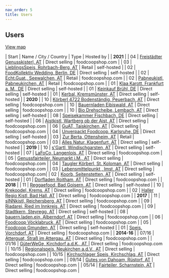 ```yaml
---
nav_order: 5
title: Users
---
```

## Users

[View map](https://umap.openstreetmap.fr/de/map/verbreitung-foodcoopshop_211165)

| Start | Name / City / Country | Type | Hosted by |
| **2021** |
| 04 | [Freistädter Genusskisterl, AT](https://www.freistaedtergenusskisterl.at) | Direct selling | foodcoopshop.com |
| 03 | [LieblingsSpeis, Rohrbach-Berg, AT](https://shop.lieblingsspeis.at) | Retail | self-hosted |
| 02 | [FoodKollektiv Wedding, Berlin, DE](https://www.foodkollektiv-wedding.de) | Direct selling | self-hosted |
| 02 | [Echt.Guat., Seewalchen, AT](https://www.echt-guat.at) | Retail | foodcoopshop.com |
| 02 | [Pabneukistl, Pabneukirchen, AT](https://www.pabneukistl.at) | Retail | foodcoopshop.com |
| 01 | [Klaa Karott, Frankfurt a. M., DE](https://shop.klaakarott.de) | Direct selling | self-hosted |
| 01 | [Keinkauf Brühl, DE](https://shop.keinkauf-bruehl.de) | Direct selling | self-hosted |
| 01 | [Kerbal, Kremsmünster, AT](https://www.kerbal.at) | Direct selling | self-hosted |
| **2020** |
| 10 | [Körberl 4722 Bodenständig, Peuerbach, AT](https://koerberl.4722boden-staendig.at) | Direct selling | foodcoopshop.com |
| 10 | [Bauernladen Eibiswald, AT](https://www.bauernladen-eibiswald.at) | Direct selling | foodcoopshop.com |
| 10 | [Bio Drehscheibe, Lembach, AT](https://www.bio-drehscheibe.at) | Direct selling | self-hosted |
| 08 | [Speisekammer Fischbach, DE](https://foodcoop.kultinativ.org) | Direct selling | self-hosted |
| 06 | [Aistkistl, Wartberg ob der Aist, AT](https://www.aistkistl.at) | Direct selling | foodcoopshop.com |
| 06 | [GuAT, Taiskirchen, AT](https://www.guat-taiskirchen.at) | Direct selling | foodcoopshop.com |
| 04 | [Unverpackt Foodcoop, Karlsruhe, DE](https://shop.unverpackt-foodcoop.de) | Direct selling | self-hosted |
| 03 | [Zur Berta, Ottensheim, AT](https://www.zurberta.at) | Retail | foodcoopshop.com |
| 03 | [Alles Natur, Klagenfurt, AT](https://order.alles-natur.at) | Direct selling | self-hosted |
| **2019** |
| 10 | [s'Gartl, Windischgarsten, AT](https://www.s-gartl.at) | Direct selling | self-hosted |
| 07 | [LaFoCo, Langenlois, AT](https://www.lafoco.at) | Direct selling | foodcoopshop.com |
| 05 | [Genussfairteiler, Neumarkt i.M., AT](https://www.genussfairteiler.at) | Direct selling | foodcoopshop.com |
| 04 | [Taugler Körberl, St. Koloman, AT](https://körberl.taugl.online) | Direct selling | foodcoopshop.com |
| 03 | [Lebensmittelpunkt , Imst, AT](https://shop.lebensmittelpunkt.tirol) | Direct selling | foodcoopshop.com|
| 02 | [Koorb, Seitenstetten, AT](https://koorb.at) | Direct selling | self-hosted |
| 01 | [Dorfladen Roitham, AT](https://www.dorfladenroitham.at) | Direct selling | foodcoopshop.com |
| **2018** |
| 11 | [Reggaefood, Bad Goisern, AT](https://www.reggaefood.at) | Direct selling | self-hosted |
| 10 | [Krekoodel, Krems, AT](https://www.krekoodel.at) | Direct selling | foodcoopshop.com |
| 02 | [Haller Regio Kistl, Bad Hall, AT](https://www.haller-regio-kistl.at) | Direct selling | foodcoopshop.com |
| **2017** |
| 11 | [sINNkistl, Reichersberg, AT](https://www.sinnkistl.at) | Direct selling | foodcoopshop.com |
| 09 | [Riadarei, Ried im Innkreis, AT](https://www.riadarei.at) | Direct selling | foodcoopshop.com |
| 09 | [Stadtkern, Steyregg, AT](http://www.stadtkern.at) | Direct selling | self-hosted |
| 08 | [bauern.laden.ein, Alberndorf, AT](https://www.bauernladenein.at) | Direct selling | foodcoopshop.com  |
| 06 | [Foodcoop Vöcklabruck, AT](https://vb.foodcoopshop.com) | Direct selling | foodcoopshop.com |
| 05 | [Foodcoop Gmunden, AT](http://www.foodcoop-gmunden.at) | Direct selling | self-hosted  |
| 01 | [Speis, Vorchdorf, AT](https://www.speisvorchdorf.at) | Direct selling | foodcoopshop.com |
| **2014-16**  |
| 07/16 | [Atterguat, Straß im Attergau, AT](https://www.atterguat.at) | Direct selling | foodcoopshop.com |
| 01/16 | [GüterWeGe, Kirchdorf a.d.K., AT ](https://www.gueterwege.at) | Direct selling | foodcoopshop.com |
| 10/15 | [Regionalspeis, Neukirchen a.d.V., AT](https://www.regionalspeis.at) | Direct selling | foodcoopshop.com |
| 10/15 | [Kirchschlager Speis, Kirchschlag, AT](https://www.kirchschlagerspeis.net) | Direct selling | foodcoopshop.com |
| 09/14 | [Gutes von Dahoam, Rüstorf, AT](https://www.gutesvondahoam.at) | Direct selling | foodcoopshop.com |
| 05/14 | [Fairteiler, Scharnstein, AT](https://www.fairteiler-scharnstein.at) | Direct selling | foodcoopshop.com |
